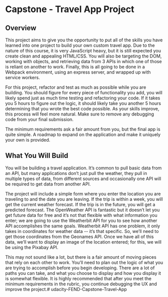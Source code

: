 # Capstone - Travel App Project

## Overview
This project aims to give you the opportunity to put all of the skills you have learned into one project to build your own custom travel app. Due to the nature of this course, it is very JavaScript heavy, but it is still expected you create clean and appealing HTML/CSS. You will also be targeting the DOM, working with objects, and retrieving data from 3 APIs in which one of those is reliant on another to work. Finally, this is all going to be done in a Webpack environment, using an express server, and wrapped up with service workers.

For this project, refactor and test as much as possible while you are building. You should figure for every piece of functionality you add, you will likely spend just as much time testing and refactoring your code. If it takes you 5 hours to figure out the logic, it should likely take you another 5 hours determining that you wrote the best code possible. As your skills improve, this process will feel more natural. Make sure to remove any debugging code from your final submission.

The minimum requirements ask a fair amount from you, but the final app is quite simple. A roadmap to expand on the application and make it uniquely your own is provided.

## What You Will Build
You will be building a travel application. It’s common to pull basic data from an API, but many applications don’t just pull the weather, they pull in multiple types of data, from different sources and occasionally one API will be required to get data from another API.

The project will include a simple form where you enter the location you are traveling to and the date you are leaving. If the trip is within a week, you will get the current weather forecast. If the trip is in the future, you will get a predicted forecast. The OpenWeather API is fantastic but it doesn’t let you get future data for free and it’s not that flexible with what information you enter; we are going to use the Weatherbit API for you to see how another API accomplishes the same goals. Weatherbit API has one problem, it only takes in coordinates for weather data -- it’s that specific. So, we’ll need to get those coordinates from the Geonames API. Once we have all of this data, we’ll want to display an image of the location entered; for this, we will be using the Pixabay API.

This may not sound like a lot, but there is a fair amount of moving pieces that rely on each other to work. You’ll need to plan out the logic of what you are trying to accomplish before you begin developing. There are a lot of paths you can take, and what you choose to display and how you display it is somewhat flexible. It is highly recommended that after you meet the minimum requirements in the rubric, you continue debugging the UX and improve the project.# udacity-FEND-Capstone-Travel-App
